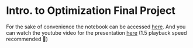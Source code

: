 # Intro. to Optimization Final Project

For the sake of convenience the notebook can be accessed [here](https://colab.research.google.com/drive/12l-fSJ5xSJBGi35bTgXLRUCBoGDvc02L?usp=sharing). And you can watch the youtube video for the presentation [here](https://youtu.be/lBCINlxOTjg) (1.5 playback speed recommended :slightly_smiling_face:) 

